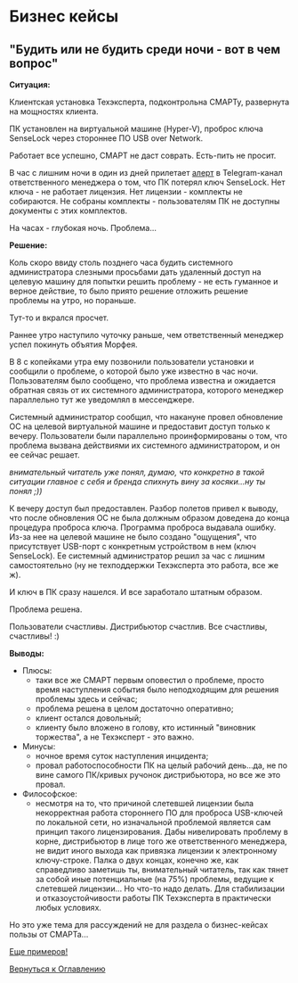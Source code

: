 # Бизнес кейсы

## "Будить или не будить среди ночи - вот в чем вопрос"

**Ситуация:**

Клиентская установка Техэксперта, подконтрольна СМАРТу, развернута на мощностях клиента.

ПК установлен на виртуальной машине (Hyper-V), проброс ключа SenseLock через стороннее ПО USB over Network.

Работает все успешно, СМАРТ не даст соврать. Есть-пить не просит.

В час с лишним ночи в один из дней прилетает [алерт](http://smart.uniclass.ru/docs/errors/KodeksXmlSensLockStatus.md) 
в Telegram-канал ответственного менеджера о том, что ПК потерял ключ SenseLock. 
Нет ключа - не работает лицензия.
Нет лицензии - комплекты не собираются.
Не собраны комплекты - пользователям ПК не доступны документы с этих комплектов.

На часах - глубокая ночь.
Проблема...

**Решение:**

Коль скоро ввиду столь позднего часа будить системного администратора слезными просьбами дать удаленный доступ на целевую 
машину для попытки решить проблему - не есть гуманное и верное действие, то было приято решение отложить решение проблемы 
на утро, но пораньше.

Тут-то и вкрался просчет.

Раннее утро наступило чуточку раньше, чем ответственный менеджер успел покинуть объятия Морфея.

В 8 с копейками утра ему позвонили пользователи установки и сообщили о проблеме, о которой было уже известно в час ночи.
Пользователям было сообщено, что проблема известна и ожидается обратная связь от их системного администратора, которого 
менеджер параллельно тут же уведомлял в мессенджере.

Системный администратор сообщил, что накануне провел обновление ОС на целевой виртуальной машине и предоставит доступ только к вечеру.
Пользователи были параллельно проинформированы о том, что проблема вызвана действиями их системного администратором, и он ее сейчас решает.

_внимательный читатель уже понял, думаю, что конкретно в такой ситуации главное с себя и бренда спихнуть вину за косяки...ну ты понял ;))_

К вечеру доступ был предоставлен. Разбор полетов привел к выводу, что после обновления ОС не была должным образом доведена 
до конца процедура проброса ключа.
Программа проброса выдавала ошибку.
Из-за нее на целевой машине не было создано "ощущения", что присутствует USB-порт с конкретным устройством в нем (ключ SenseLock).
Ее системный администратор решил за час с лишним самостоятельно (ну не техподдержки Техэксперта это работа, все же ж).

И ключ в ПК сразу нашелся. И все заработало штатным образом.

Проблема решена.

Пользователи счастливы. Дистрибьютор счастлив. Все счастливы, счастливы! :)

**Выводы:**
- Плюсы:
  - таки все же СМАРТ первым оповестил о проблеме, просто время наступления события было неподходящим для решения проблемы здесь и сейчас;
  - проблема решена в целом достаточно оперативно;
  - клиент остался довольный;
  - клиенту было вложено в голову, кто истинный "виновник торжества", а не Техэксперт - это важно.
- Минусы:
  - ночное время суток наступления инцидента;
  - провал работоспособности ПК на целый рабочий день...да, не по вине самого ПК/кривых ручонок дистрибьютора, но все же это провал.
- Философское:
  - несмотря на то, что причиной слетевшей лицензии была некорректная работа стороннего ПО для проброса USB-ключей по локальной сети,
но изначальной проблемой является сам принцип такого лицензирования.
Дабы нивелировать проблему в корне, дистрибьютор в лице того же ответственного менеджера, не видит иного выхода как привязка 
лицензии к электронному ключу-строке.
Палка о двух концах, конечно же, как справедливо заметишь ты, внимательный читатель, так как тянет за собой иные потенциальные 
(на 75%) проблемы, ведущие к слетевшей лицензии...
Но что-то надо делать. Для стабилизации и отказоустойчивости работы ПК Техэксперта в практически любых условиях.

Но это уже тема для рассуждений не для раздела о бизнес-кейсах пользы от СМАРТа...


[Еще примеров!](104-smart-real-cases-5)

[Вернуться к Оглавлению](Readme.md)